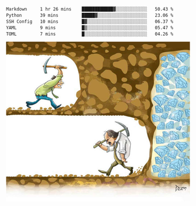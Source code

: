 <!--START_SECTION:waka-->

```txt
Markdown     1 hr 26 mins    ████████████▓░░░░░░░░░░░░   50.43 %
Python       39 mins         █████▓░░░░░░░░░░░░░░░░░░░   23.06 %
SSH Config   10 mins         █▓░░░░░░░░░░░░░░░░░░░░░░░   06.37 %
YAML         9 mins          █▒░░░░░░░░░░░░░░░░░░░░░░░   05.47 %
TOML         7 mins          █░░░░░░░░░░░░░░░░░░░░░░░░   04.26 %
```

<!--END_SECTION:waka-->
![](diamant.jpg)
